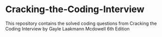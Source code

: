 # Cracking-the-Coding-Interview
This repository contains the solved coding questions from Cracking the Coding Interview by Gayle Laakmann Mcdowell 6th Edition
